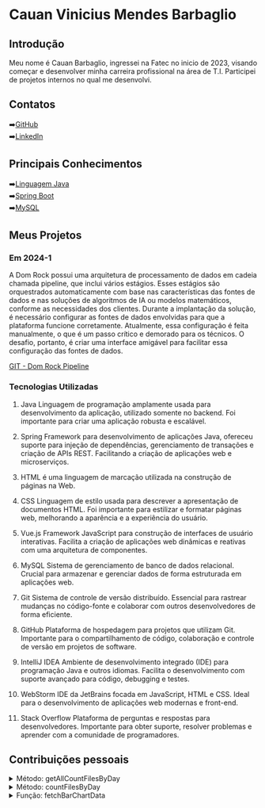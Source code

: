 # Cauan Vinicius Mendes Barbaglio

## Introdução
Meu nome é Cauan Barbaglio, ingressei na Fatec no inicio de 2023, visando começar e desenvolver minha carreira profissional na área de T.I. Participei de projetos internos no qual me desenvolvi.

## Contatos

➡️[GitHub](https://github.com/Cauanvmb)
<br>
➡️[LinkedIn](https://www.linkedin.com/feed/)

## Principais Conhecimentos

➡️[Linguagem Java](https://docs.oracle.com/en/java/)
<br>
➡️[Spring Boot](https://docs.spring.io/spring-boot/index.html)
<br>
➡️[MySQL](https://dev.mysql.com/doc/)

## Meus Projetos

### Em 2024-1
A Dom Rock possui uma arquitetura de processamento de dados em cadeia chamada pipeline, que inclui vários estágios. Esses estágios são orquestrados automaticamente com base nas características das fontes de dados e nas soluções de algoritmos de IA ou modelos matemáticos, conforme as necessidades dos clientes. Durante a implantação da solução, é necessário configurar as fontes de dados envolvidas para que a plataforma funcione corretamente. Atualmente, essa configuração é feita manualmente, o que é um passo crítico e demorado para os técnicos. O desafio, portanto, é criar uma interface amigável para facilitar essa configuração das fontes de dados.

[GIT - Dom Rock Pipeline](https://github.com/wiz-fatec/dom-rock-pipeline-configurator)

### Tecnologias Utilizadas


1. Java
Linguagem de programação amplamente usada para desenvolvimento da aplicação, utilizado somente no backend. Foi importante para criar uma aplicação robusta e escalável.

2. Spring
Framework para desenvolvimento de aplicações Java, ofereceu suporte para injeção de dependências, gerenciamento de transações e criação de APIs REST. Facilitando a criação de aplicações web e microserviços.

3. HTML é uma linguagem de marcação utilizada na construção de páginas na Web.

4. CSS
Linguagem de estilo usada para descrever a apresentação de documentos HTML. Foi importante para estilizar e formatar páginas web, melhorando a aparência e a experiência do usuário.

5. Vue.js
Framework JavaScript para construção de interfaces de usuário interativas. Facilita a criação de aplicações web dinâmicas e reativas com uma arquitetura de componentes.

6. MySQL
Sistema de gerenciamento de banco de dados relacional. Crucial para armazenar e gerenciar dados de forma estruturada em aplicações web.

7. Git
Sistema de controle de versão distribuído. Essencial para rastrear mudanças no código-fonte e colaborar com outros desenvolvedores de forma eficiente.

8. GitHub
Plataforma de hospedagem para projetos que utilizam Git. Importante para o compartilhamento de código, colaboração e controle de versão em projetos de software.

9. IntelliJ IDEA
Ambiente de desenvolvimento integrado (IDE) para programação Java e outros idiomas. Facilita o desenvolvimento com suporte avançado para código, debugging e testes.

10. WebStorm
IDE da JetBrains focada em JavaScript, HTML e CSS. Ideal para o desenvolvimento de aplicações web modernas e front-end.

11. Stack Overflow
Plataforma de perguntas e respostas para desenvolvedores. Importante para obter suporte, resolver problemas e aprender com a comunidade de programadores.


## Contribuições pessoais

<details>
  <summary>Método: getAllCountFilesByDay</summary>
  
  - **Anotação**: Implementado com a anotação `@GetMapping`.
  - **URL Mapeada**: `/count-lzfiles`.
  - **Retorno**: Retorna uma contagem de arquivos por dia em um formato `Map<String, Long>`.
  - **Funcionamento**:
    - Chama o serviço `lzMetadataServices` para recuperar a lista de contagens diárias.
    - Processa o resultado em um `LinkedHashMap`.
  - **Processamento dos Dados**:
    - Para cada item:
      - Extrai o nome da empresa.
      - Extrai a contagem de configurações.
      - Insere esses valores no mapa `configsDate`.
  - **Debug**: Imprime o mapa no console para verificar o conteúdo.
  - **Retorno Final**: Retorna o mapa preenchido com os valores de contagem de arquivos por dia.

![alt text](image-3.png)

</details>
<details>
  <summary>Método: countFilesByDay</summary>
  
  - **Anotação**: Implementado com a anotação `@Query` para executar uma consulta SQL nativa.
  - **Descrição da Consulta**:
    - **Objetivo**: Retornar a contagem de arquivos agrupados por dia.
    - **Consulta**: 
      ```sql
      SELECT DATE_FORMAT(file_timestamp, '%d-%m-%Y') as DAY, COUNT(file_id) as QTD 
      FROM lz_config 
      GROUP BY DATE_FORMAT(file_timestamp, '%d-%m-%Y') 
      ORDER BY DATE_FORMAT(file_timestamp, '%d-%m-%Y')
      ```
  - **Explicação dos Campos**:
    - `DATE_FORMAT(file_timestamp, '%d-%m-%Y') as DAY`: Formata o campo `file_timestamp` para o formato `dd-MM-yyyy`, representando a data como um dia único.
    - `COUNT(file_id) as QTD`: Conta o número de ocorrências de `file_id` para cada dia.
  - **Agrupamento e Ordenação**:
    - **Agrupamento**: A consulta agrupa os resultados por dia (`DATE_FORMAT(file_timestamp, '%d-%m-%Y')`), consolidando a contagem de arquivos de cada dia.
    - **Ordenação**: Ordena os dias no formato `dd-MM-yyyy`.
  - **Retorno**: 
    - Retorna uma lista de objetos (`List<Object[]>`), onde cada elemento do array contém:
      - O dia (`String`)
      - A quantidade de arquivos (`Long`) no respectivo dia.<br><br><br>
- ![alt text](image-4.png)
</details>
<details>
  <summary>Função: fetchBarChartData</summary>
  
  - **Interface `BarChartData`**:
    - Define o formato dos dados necessários para o gráfico de barras.
    - Campos:
      - `labels`: Array de `string` representando os rótulos no eixo X do gráfico.
      - `values`: Array de `number` com os valores correspondentes a cada rótulo.
      - `colors`: Array de `string` que define as cores das barras no gráfico.
      - `label`: Texto que descreve o conjunto de dados.

  - **Objeto `barChartData`**:
    - Usado para armazenar os dados do gráfico de barras, inicializado com valores vazios.
    - `label` inicia com o valor `"quantidade de configurações"`.

  - **Função `fetchBarChartData`**:
    - Função assíncrona que busca dados do backend para preencher `barChartData`.
    
    - **Passos**:
      1. **Requisição de Dados**:
         - Realiza uma chamada `fetch` para a URL `http://localhost:8080/lz-config/count-lzfiles`.
         - Recebe a resposta em formato JSON.
      
      2. **Processamento dos Dados**:
         - Extrai as chaves e valores do objeto `data` retornado:
           - `labels1`: Contém as chaves de `data` (nomes das empresas ou datas, por exemplo).
           - `values1`: Contém os valores correspondentes (quantidade de configurações por chave).
      
      3. **Atualização do `barChartData`**:
         - Atualiza `barChartData.value` com os dados obtidos:
           - `labels`: Usa `labels1` para os rótulos do gráfico.
           - `values`: Usa `values1` para os valores do gráfico.
           - `colors`: Chama `generateColors(1)` para definir as cores das barras.
           - `label`: Mantém o valor `"quantidade de configurações"`.
      
      4. **Tratamento de Erro**:
         - Em caso de falha na requisição, exibe um erro no console.
- ![alt text](image-5.png)
</details>

  